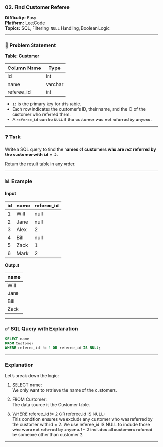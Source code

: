 ### 02. Find Customer Referee  
**Difficulty:** Easy  
**Platform:** LeetCode  
**Topics:** SQL, Filtering, `NULL` Handling, Boolean Logic  

---

### 🧩 Problem Statement  
**Table: Customer**

| Column Name | Type    |
|-------------|---------|
| id          | int     |
| name        | varchar |
| referee_id  | int     |

- `id` is the primary key for this table.
- Each row indicates the customer’s ID, their name, and the ID of the customer who referred them.
- A `referee_id` can be `NULL` if the customer was not referred by anyone.

---

### ❓ Task  
Write a SQL query to find the **names of customers who are *not* referred by the customer with `id = 2`**.

Return the result table in any order.

---

### 📊 Example  

**Input**

| id | name | referee_id |
|----|------|------------|
| 1  | Will | null       |
| 2  | Jane | null       |
| 3  | Alex | 2          |
| 4  | Bill | null       |
| 5  | Zack | 1          |
| 6  | Mark | 2          |

**Output**

| name |
|------|
| Will |
| Jane |
| Bill |
| Zack |

---

### ✅ SQL Query with Explanation  
```sql
SELECT name
FROM Customer
WHERE referee_id != 2 OR referee_id IS NULL;
```
---

### Explanation

Let’s break down the logic:

1. SELECT name:<br>
We only want to retrieve the name of the customers.<br>

2. FROM Customer:<br>
The data source is the Customer table.<br>

3. WHERE referee_id != 2 OR referee_id IS NULL:<br>
This condition ensures we exclude any customer who was referred by the customer with id = 2.
We use referee_id IS NULL to include those who were not referred by anyone.
!= 2 includes all customers referred by someone other than customer 2.
---
